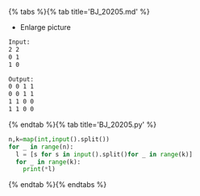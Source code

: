 {% tabs %}{% tab title='BJ_20205.md' %}

* Enlarge picture

```txt
Input:
2 2
0 1
1 0

Output:
0 0 1 1
0 0 1 1
1 1 0 0
1 1 0 0
```

{% endtab %}{% tab title='BJ_20205.py' %}

```py
n,k=map(int,input().split())
for _ in range(n):
  l = [s for s in input().split()for _ in range(k)]
  for _ in range(k):
    print(*l)
```

{% endtab %}{% endtabs %}
